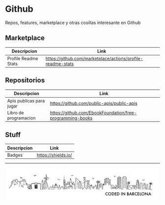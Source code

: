 # Github

Repos, features, marketplace y otras cosillas interesante en Github

## Marketplace

| Descripcion | Link |  
|--------------------------|--------------------------------------------|  
| Profile Readme Stats | https://github.com/marketplace/actions/profile-readme-stats |  

## Repositorios

| Descripcion | Link |  
|--------------------------|--------------------------------------------|  
| Apis publicas para jugar | https://github.com/public-apis/public-apis |  
| Libro de programacion    | https://github.com/EbookFoundation/free-programming-books |  

## Stuff

| Descripcion | Link |  
|--------------------------|--------------------------------------------|  
| Badges | https://shields.io/ |  

---
<!-- Pit i Collons -->
![Coded in Barcelona](codedinbcn.png "Coded in Barcelona")